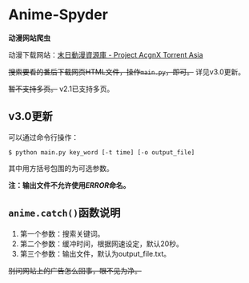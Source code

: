# Anime-Spyder

**动漫网站爬虫**

动漫下载网站：[末日動漫資源庫 - Project AcgnX Torrent Asia](https://share.acgnx.se/)

~~搜索要看的番后下载网页HTML文件，操作`main.py`，即可。~~
详见v3.0更新。

~~暂不支持多页。~~
v2.1已支持多页。

## v3.0更新

可以通过命令行操作：

```shell
$ python main.py key_word [-t time] [-o output_file]
```

其中用方括号包围的为可选参数。

**注：输出文件不允许使用*ERROR*命名。**

## `anime.catch()`函数说明

1. 第一个参数：搜索关键词。
2. 第二个参数：缓冲时间，根据网速设定，默认20秒。
3. 第三个参数：输出文件，默认为output_file.txt。

~~别问网站上的广告怎么回事，眼不见为净。~~